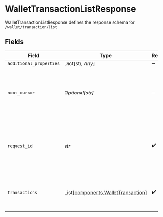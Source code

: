# WalletTransactionListResponse

WalletTransactionListResponse defines the response schema for `/wallet/transaction/list`


## Fields

| Field                                                                                                                                       | Type                                                                                                                                        | Required                                                                                                                                    | Description                                                                                                                                 |
| ------------------------------------------------------------------------------------------------------------------------------------------- | ------------------------------------------------------------------------------------------------------------------------------------------- | ------------------------------------------------------------------------------------------------------------------------------------------- | ------------------------------------------------------------------------------------------------------------------------------------------- |
| `additional_properties`                                                                                                                     | Dict[str, *Any*]                                                                                                                            | :heavy_minus_sign:                                                                                                                          | N/A                                                                                                                                         |
| `next_cursor`                                                                                                                               | *Optional[str]*                                                                                                                             | :heavy_minus_sign:                                                                                                                          | Cursor used for fetching transactions created before the latest transaction provided in this response                                       |
| `request_id`                                                                                                                                | *str*                                                                                                                                       | :heavy_check_mark:                                                                                                                          | A unique identifier for the request, which can be used for troubleshooting. This identifier, like all Plaid identifiers, is case sensitive. |
| `transactions`                                                                                                                              | List[[components.WalletTransaction](../../models/shared/wallettransaction.md)]                                                              | :heavy_check_mark:                                                                                                                          | An array of transactions of an e-wallet, associated with the given `wallet_id`                                                              |